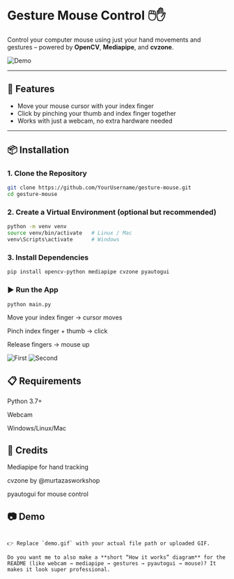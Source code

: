# Gesture Mouse Control 🖱️✋

Control your computer mouse using just your hand movements and gestures – powered by **OpenCV**, **Mediapipe**, and **cvzone**.

![Demo](gifvideo.gif)

---

## 🚀 Features
- Move your mouse cursor with your index finger  
- Click by pinching your thumb and index finger together  
- Works with just a webcam, no extra hardware needed  

---

## 📦 Installation

### 1. Clone the Repository
```bash
git clone https://github.com/YourUsername/gesture-mouse.git
cd gesture-mouse
```

### 2. Create a Virtual Environment (optional but recommended)
```bash
python -m venv venv
source venv/bin/activate   # Linux / Mac
venv\Scripts\activate      # Windows
```

### 3. Install Dependencies
```bash
pip install opencv-python mediapipe cvzone pyautogui
```

### ▶️ Run the App
```bash
python main.py
```
Move your index finger → cursor moves

Pinch index finger + thumb → click

Release fingers → mouse up

![First](first.png)
![Second](second.png)

## 📋 Requirements

Python 3.7+

Webcam

Windows/Linux/Mac

## 🙌 Credits

Mediapipe
 for hand tracking

cvzone
 by @murtazasworkshop

pyautogui
 for mouse control

## 📷 Demo

```vbnet

👉 Replace `demo.gif` with your actual file path or uploaded GIF.  

Do you want me to also make a **short “How it works” diagram** for the README (like webcam → mediapipe → gestures → pyautogui → mouse)? It makes it look super professional.

```
